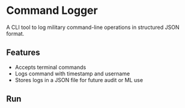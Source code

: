 # Command Logger

A CLI tool to log military command-line operations in structured JSON format.

## Features
- Accepts terminal commands
- Logs command with timestamp and username
- Stores logs in a JSON file for future audit or ML use

## Run